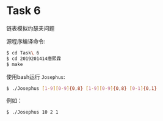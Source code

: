 # Task 6
链表模拟约瑟夫问题

源程序编译命令:

```bash
$ cd Task\ 6
$ cd 2019201414唐熙霖
$ make
```

使用bash运行 `Josephus`:

```bash
$ ./Josephus [1-9][0-9]{0,8} [1-9][0-9]{0,8} [0-1]{0,1}
```

例如：

```bash
$ ./Josephus 10 2 1
```
